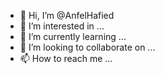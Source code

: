 - 👋 Hi, I’m @AnfelHafied
- 👀 I’m interested in ...
- 🌱 I’m currently learning ...
- 💞️ I’m looking to collaborate on ...
- 📫 How to reach me ...

<!---
AnfelHafied/AnfelHafied is a ✨ special ✨ repository because its `README.md` (this file) appears on your GitHub profile.
You can click the Preview link to take a look at your changes.
--->
